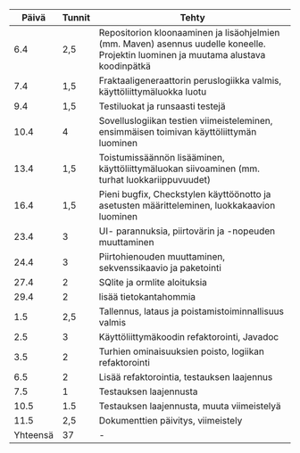 Päivä | Tunnit | Tehty
--- | --- | ---
6.4 | 2,5 | Repositorion kloonaaminen ja lisäohjelmien (mm. Maven) asennus uudelle koneelle. Projektin luominen ja muutama alustava koodinpätkä
7.4 | 1,5 | Fraktaaligeneraattorin peruslogiikka valmis, käyttöliittymäluokka luotu
9.4 | 1,5 | Testiluokat ja runsaasti testejä
10.4 | 4 | Sovelluslogiikan testien viimeisteleminen, ensimmäisen toimivan käyttöliittymän luominen
13.4 | 1,5 | Toistumissäännön lisääminen, käyttöliittymäluokan siivoaminen (mm. turhat luokkariippuvuudet)
16.4 | 1,5 | Pieni bugfix, Checkstylen käyttöönotto ja asetusten määritteleminen, luokkakaavion luominen
23.4 | 3 | UI- parannuksia, piirtovärin ja -nopeuden muuttaminen
24.4 | 3 | Piirtohienouden muuttaminen, sekvenssikaavio ja paketointi
27.4 | 2 | SQlite ja ormlite aloituksia
29.4 | 2 | lisää tietokantahommia
1.5 | 2,5 | Tallennus, lataus ja poistamistoiminnallisuus valmis
2.5 | 3 | Käyttöliittymäkoodin refaktorointi, Javadoc
3.5 | 2 | Turhien ominaisuuksien poisto, logiikan refaktorointi
6.5 | 2 | Lisää refaktorointia, testauksen laajennus
7.5 | 1 | Testauksen laajennusta
10.5 | 1.5 | Testauksen laajennusta, muuta viimeistelyä
11.5 | 2,5 | Dokumenttien päivitys, viimeistely
Yhteensä | 37 | -
